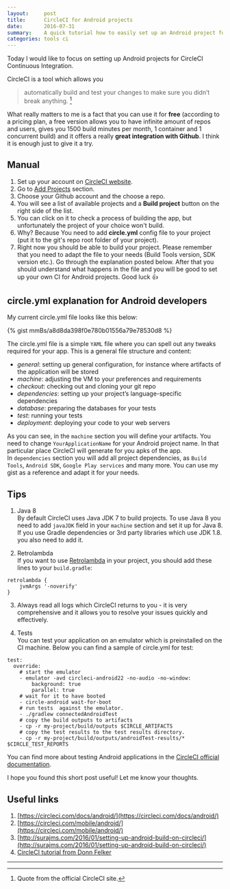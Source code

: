 ```yaml
---
layout:     post
title:      CircleCI for Android projects
date:       2016-07-31
summary:    A quick tutorial how to easily set up an Android project for CircleCI Continuous Integration
categories: tools ci
---
```


Today I would like to focus on setting up Android projects for CircleCI Continuous Integration.

CircleCI is a tool which allows you  

>  automatically build and test your changes to make sure you didn’t break anything. [^1]

What really matters to me is a fact that you can use it for **free** (according to a pricing plan, a free version allows you to have infinite amount of repos and users, gives you 1500 build minutes per month, 1 container and 1 concurrent build) and it offers a really **great integration with Github**. I think it is enough just to give it a try.

## Manual

1. Set up your account on [CircleCI website](https://circleci.com/).
2. Go to [Add Projects](https://circleci.com/add-projects) section.
3. Choose your Github account and the choose a repo.
4. You will see a list of available projects and a **Build project** button on the right side of the list.
5. You can click on it to check a process of building the app, but unfortunately the project of your choice won't build.
6. Why? Because You need to add **circle.yml** config file to your project (put it to the git's repo root folder of your project).
7. Right now you should be able to build your project. Please remember that you need to adapt the file to your needs (Build Tools version, SDK version etc.). Go through the explanation posted below. After that you should understand what happens in the file and you will be good to set up your own CI for Android projects. Good luck :+1:

## circle.yml explanation for Android developers

My current circle.yml file looks like this below:

{% gist mmBs/a8d8da398f0e780b01556a79e78530d8 %}

The circle.yml file is a simple `YAML` file where you can spell out any tweaks required for your app. This is a general file structure and content:

* *general*: setting up general configuration, for instance where artifacts of the application will be stored
* *machine*: adjusting the VM to your preferences and requirements
* *checkout*: checking out and cloning your git repo
* *dependencies*: setting up your project’s language-specific dependencies
* *database*: preparing the databases for your tests
* *test*: running your tests
* *deployment*: deploying your code to your web servers

As you can see, in the `machine` section you will define your artifacts. You need to change
`YourApplicationName` for your Android project name. In that particular place CircleCI will
generate for you apks of the app.  
In `dependencies` section you will add all project dependencies, as `Build Tools`, `Android SDK`,
`Google Play services` and many more. You can use my gist as a reference and adapt it for your needs.

## Tips

1. Java 8   
By default CircleCI uses Java JDK 7 to build projects. To use Java 8 you need to add `javaJDK`
field in your `machine` section and set it up for Java 8. If you use Gradle dependencies or 3rd
party libraries which use JDK 1.8. you also need to add it.  

2. Retrolambda      
If you want to use [Retrolambda](https://github.com/evant/gradle-retrolambda) in your project, you should add these lines to your `build.gradle`:   
```
retrolambda {
    jvmArgs '-noverify'
}
```

3. Always read all logs which CircleCI returns to you - it is very comprehensive and it allows
you to resolve your issues quickly and effectively.

4. Tests   
You can test your application on an emulator which is preinstalled on the CI machine. Below you can find
a sample of circle.yml for test:

```
test:
  override:
    # start the emulator
    - emulator -avd circleci-android22 -no-audio -no-window:
        background: true
        parallel: true
    # wait for it to have booted
    - circle-android wait-for-boot
    # run tests  against the emulator.
    - ./gradlew connectedAndroidTest
    # copy the build outputs to artifacts
    - cp -r my-project/build/outputs $CIRCLE_ARTIFACTS
    # copy the test results to the test results directory.
    - cp -r my-project/build/outputs/androidTest-results/* $CIRCLE_TEST_REPORTS

```

You can find more about testing Android applications in the [CircleCI official documentation](https://circleci.com/docs/android/).

I hope you found this short post useful! Let me know your thoughts.




## Useful links

1. [https://circleci.com/docs/android/](https://circleci.com/docs/android/)
2. [https://circleci.com/mobile/android/](https://circleci.com/mobile/android/)
3. [http://surajms.com/2016/01/setting-up-android-build-on-circleci/](http://surajms.com/2016/01/setting-up-android-build-on-circleci/)
4. [CircleCI tutorial from Donn Felker](https://www.youtube.com/watch?v=oIRbUGJKcrs)


---
[^1]: Quote from the official CircleCI site.
